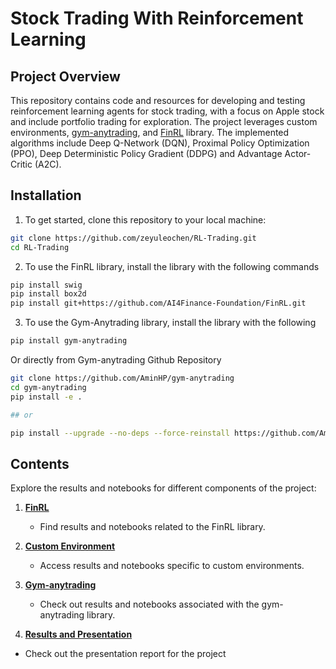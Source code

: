 # Stock Trading With Reinforcement Learning

## Project Overview

This repository contains code and resources for developing and testing reinforcement learning agents for stock trading, with a focus on Apple stock and include portfolio trading for exploration. The project leverages custom environments, [gym-anytrading](https://github.com/AI4Finance-LLC/gym-anytrading), and [FinRL](https://github.com/AI4Finance-Foundation/FinRL-PyTorch) library. The implemented algorithms include Deep Q-Network (DQN), Proximal Policy Optimization (PPO), Deep Deterministic Policy Gradient (DDPG) and Advantage Actor-Critic (A2C).


## Installation

1. To get started, clone this repository to your local machine:

```bash
git clone https://github.com/zeyuleochen/RL-Trading.git
cd RL-Trading
```
2. To use the FinRL library, install the library with the following commands

```bash
pip install swig
pip install box2d
pip install git+https://github.com/AI4Finance-Foundation/FinRL.git
```
3. To use the Gym-Anytrading library, install the library with the following
```bash
pip install gym-anytrading
```
Or directly from Gym-anytrading Github Repository

```bash
git clone https://github.com/AminHP/gym-anytrading
cd gym-anytrading
pip install -e .

## or

pip install --upgrade --no-deps --force-reinstall https://github.com/AminHP/gym-anytrading/archive/master.zip
```

## Contents

Explore the results and notebooks for different components of the project:

1. [**FinRL**](./FinRL)
   - Find results and notebooks related to the FinRL library.

2. [**Custom Environment**](./custom)
   - Access results and notebooks specific to custom environments.

3. [**Gym-anytrading**](./anytrading)
   - Check out results and notebooks associated with the gym-anytrading library.
     
4.  [**Results and Presentation**](./slides)
   - Check out the presentation report for the project

